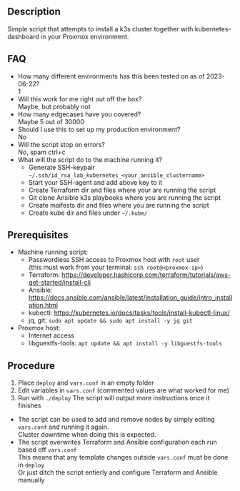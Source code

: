 ## Description
Simple script that attempts to install a k3s cluster together with kubernetes-dashboard in your Proxmox environment.

## FAQ
- How many different environments has this been tested on as of 2023-06-22?  
  1
- Will this work for me right out off the box?  
  Maybe, but probably not
- How many edgecases have you covered?  
  Maybe 5 out of 30000
- Should I use this to set up my production environment?  
  No
- Will the script stop on errors?  
  No, spam ctrl+c
- What will the script do to the machine running it?
  - Generate SSH-keypair `~/.ssh/id_rsa_lab_kubernetes_<your_ansible_clustername>`
  - Start your SSH-agent and add above key to it
  - Create Terraform dir and files where your are running the script
  - Git clone Ansible k3s playbooks where you are running the script
  - Create maifests dir and files where you are running the script
  - Create kube dir and files under `~/.kube/`

## Prerequisites
- Machine running script:
  - Passwordless SSH access to Proxmox host with `root` user  
    (this must work from your terminal: `ssh root@<proxmox-ip>`)
  - Terraform: https://developer.hashicorp.com/terraform/tutorials/aws-get-started/install-cli
  - Ansible: https://docs.ansible.com/ansible/latest/installation_guide/intro_installation.html
  - kubectl: https://kubernetes.io/docs/tasks/tools/install-kubectl-linux/
  - jq, git: `sudo apt update && sudo apt install -y jq git`
- Proxmox host:
  - Internet access
  - libguestfs-tools: `apt update && apt install -y libguestfs-tools`

## Procedure
1. Place `deploy` and `vars.conf` in an empty folder
2. Edit variables in `vars.conf` (commented values are what worked for me)
3. Run with `./deploy`
   The script will output more instructions once it finishes

- The script can be used to add and remove nodes by simply editing `vars.conf` and running it again.  
  Cluster downtime when doing this is expected.
- The script overwrites Terraform and Ansible configuration each run based off `vars.conf`  
  This means that any template changes outside `vars.conf` must be done in `deploy`  
  Or just ditch the script entierly and configure Terraform and Ansible manually
